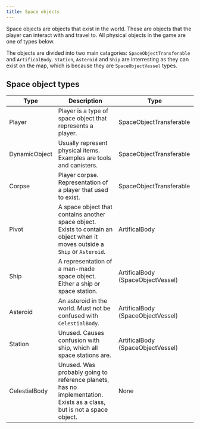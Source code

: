 ```yaml
---
title: Space objects
---
```


Space objects are objects that exist in the world. These are objects that the player can interact with and travel to. All physical objects in the game are one of types below.

The objects are divided into two main catagories: `SpaceObjectTransferable` and `ArtificalBody`. `Station`, `Asteroid` and `Ship` are interresting as they can exist on the map, which is because they are `SpaceObjectVessel` types.

## Space object types
|Type         |Description                                                                                                                 |Type
|-------------|----------------------------------------------------------------------------------------------------------------------------|------------------------------------
|Player       |Player is a type of space object that represents a player.                                                                  |SpaceObjectTransferable
|DynamicObject|Usually represent physical items. Examples are tools and canisters.                                                         |SpaceObjectTransferable
|Corpse       |Player corpse. Representation of a player that used to exist.                                                               |SpaceObjectTransferable
|Pivot        |A space object that contains another space object. Exists to contain an object when it moves outside a `Ship` or `Asteroid`.|ArtificalBody
|Ship         |A representation of a man-made space object. Either a ship or space station.                                                |ArtificalBody (SpaceObjectVessel)
|Asteroid     |An asteroid in the world. Must not be confused with `CelestialBody`.                                                        |ArtificalBody (SpaceObjectVessel)
|Station      |Unused. Causes confusion with ship, which all space stations are.                                                           |ArtificalBody (SpaceObjectVessel)
|CelestialBody|Unused. Was probably going to reference planets, has no implementation. Exists as a class, but is not a space object.       |None

